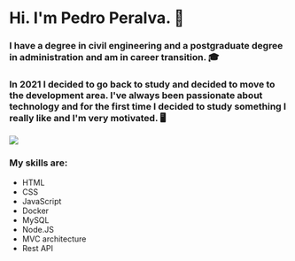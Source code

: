 # Hi. I'm Pedro Peralva. 👋

### I have a degree in civil engineering and a postgraduate degree in administration and am in career transition. 🎓

### In 2021 I decided to go back to study and decided to move to the development area. I've always been passionate about technology and for the first time I decided to study something I really like and I'm very motivated. 🖥

[<img src="https://img.shields.io/badge/linkedin-%230077B5.svg?&style=for-the-badge&logo=linkedin&logoColor=white" />](https://www.linkedin.com/in/pedro-peralva/)

### My skills are:

- HTML
- CSS
- JavaScript
- Docker
- MySQL
- Node.JS
- MVC architecture
- Rest API





<!--
**pedroperalva/pedroperalva** is a ✨ _special_ ✨ repository because its `README.md` (this file) appears on your GitHub profile.

Here are some ideas to get you started:

- 🔭 I’m currently working on ...
- 🌱 I’m currently learning ...
- 👯 I’m looking to collaborate on ...
- 🤔 I’m looking for help with ...
- 💬 Ask me about ...
- 📫 How to reach me: ...
- 😄 Pronouns: ...
- ⚡ Fun fact: ...
-->
